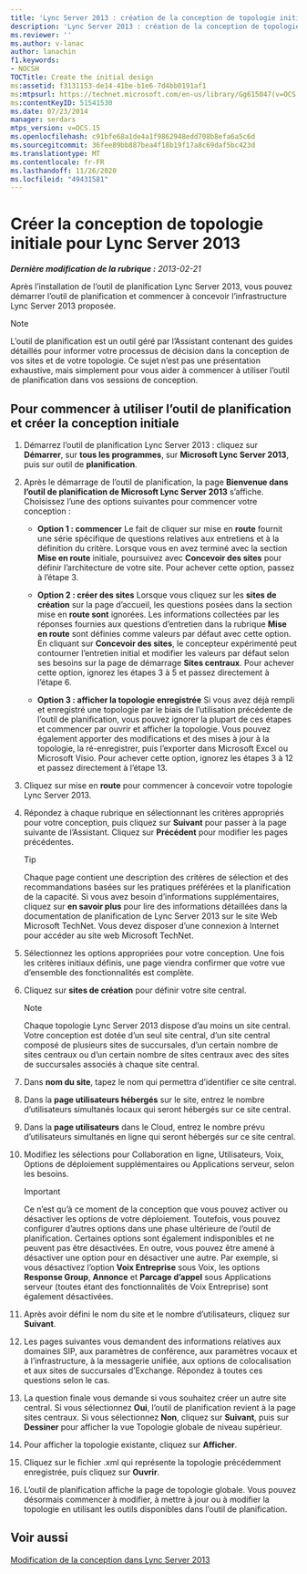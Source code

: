```yaml
---
title: 'Lync Server 2013 : création de la conception de topologie initiale'
description: 'Lync Server 2013 : création de la conception de topologie initiale.'
ms.reviewer: ''
ms.author: v-lanac
author: lanachin
f1.keywords:
- NOCSH
TOCTitle: Create the initial design
ms:assetid: f3131153-de14-41be-b1e6-7d4bb0191af1
ms:mtpsurl: https://technet.microsoft.com/en-us/library/Gg615047(v=OCS.15)
ms:contentKeyID: 51541530
ms.date: 07/23/2014
manager: serdars
mtps_version: v=OCS.15
ms.openlocfilehash: c91bfe68a1de4a1f9862948edd708b8efa6a5c6d
ms.sourcegitcommit: 36fee89bb887bea4f18b19f17a8c69daf5bc423d
ms.translationtype: MT
ms.contentlocale: fr-FR
ms.lasthandoff: 11/26/2020
ms.locfileid: "49431581"
---
```

# <a name="create-the-initial-topology-design-for-lync-server-2013"></a>Créer la conception de topologie initiale pour Lync Server 2013

<div data-xmlns="http://www.w3.org/1999/xhtml">

<div class="topic" data-xmlns="http://www.w3.org/1999/xhtml" data-msxsl="urn:schemas-microsoft-com:xslt" data-cs="https://msdn.microsoft.com/">

<div data-asp="https://msdn2.microsoft.com/asp">



</div>

<div id="mainSection">

<div id="mainBody">

<span> </span>

_**Dernière modification de la rubrique :** 2013-02-21_

Après l’installation de l’outil de planification Lync Server 2013, vous pouvez démarrer l’outil de planification et commencer à concevoir l’infrastructure Lync Server 2013 proposée.

<div>


> [!NOTE]  
> L’outil de planification est un outil géré par l’Assistant contenant des guides détaillés pour informer votre processus de décision dans la conception de vos sites et de votre topologie. Ce sujet n’est pas une présentation exhaustive, mais simplement pour vous aider à commencer à utiliser l’outil de planification dans vos sessions de conception.



</div>

<div>

## <a name="to-get-started-using-the-planning-tool-and-create-the-initial-design"></a>Pour commencer à utiliser l’outil de planification et créer la conception initiale

1.  Démarrez l’outil de planification Lync Server 2013 : cliquez sur **Démarrer**, sur **tous les programmes**, sur **Microsoft Lync Server 2013**, puis sur outil de **planification**.

2.  Après le démarrage de l’outil de planification, la page **Bienvenue dans l’outil de planification de Microsoft Lync Server 2013** s’affiche. Choisissez l’une des options suivantes pour commencer votre conception :
    
      - **Option 1 : commencer**   Le fait de cliquer sur mise en **route** fournit une série spécifique de questions relatives aux entretiens et à la définition du critère. Lorsque vous en avez terminé avec la section **Mise en route** initiale, poursuivez avec **Concevoir des sites** pour définir l’architecture de votre site. Pour achever cette option, passez à l’étape 3.
    
      - **Option 2 : créer des sites**   Lorsque vous cliquez sur les **sites de création** sur la page d’accueil, les questions posées dans la section mise en **route sont** ignorées. Les informations collectées par les réponses fournies aux questions d’entretien dans la rubrique **Mise en route** sont définies comme valeurs par défaut avec cette option. En cliquant sur **Concevoir des sites**, le concepteur expérimenté peut contourner l’entretien initial et modifier les valeurs par défaut selon ses besoins sur la page de démarrage **Sites centraux**. Pour achever cette option, ignorez les étapes 3 à 5 et passez directement à l’étape 6.
    
      - **Option 3 : afficher la topologie enregistrée**   Si vous avez déjà rempli et enregistré une topologie par le biais de l’utilisation précédente de l’outil de planification, vous pouvez ignorer la plupart de ces étapes et commencer par ouvrir et afficher la topologie. Vous pouvez également apporter des modifications et des mises à jour à la topologie, la ré-enregistrer, puis l’exporter dans Microsoft Excel ou Microsoft Visio. Pour achever cette option, ignorez les étapes 3 à 12 et passez directement à l’étape 13.

3.  Cliquez sur mise en **route** pour commencer à concevoir votre topologie Lync Server 2013.

4.  Répondez à chaque rubrique en sélectionnant les critères appropriés pour votre conception, puis cliquez sur **Suivant** pour passer à la page suivante de l’Assistant. Cliquez sur **Précédent** pour modifier les pages précédentes.
    
    <div>
    

    > [!TIP]  
    > Chaque page contient une description des critères de sélection et des recommandations basées sur les pratiques préférées et la planification de la capacité. Si vous avez besoin d’informations supplémentaires, cliquez sur <STRONG>en savoir plus</STRONG> pour lire des informations détaillées dans la documentation de planification de Lync Server 2013 sur le site Web Microsoft TechNet. Vous devez disposer d’une connexion à Internet pour accéder au site web Microsoft TechNet.

    
    </div>

5.  Sélectionnez les options appropriées pour votre conception. Une fois les critères initiaux définis, une page viendra confirmer que votre vue d’ensemble des fonctionnalités est complète.

6.  Cliquez sur **sites de création** pour définir votre site central.
    
    <div>
    

    > [!NOTE]  
    > Chaque topologie Lync Server 2013 dispose d’au moins un site central. Votre conception est dotée d’un seul site central, d’un site central composé de plusieurs sites de succursales, d’un certain nombre de sites centraux ou d’un certain nombre de sites centraux avec des sites de succursales associés à chaque site central.

    
    </div>

7.  Dans **nom du site**, tapez le nom qui permettra d’identifier ce site central.

8.  Dans la **page utilisateurs hébergés** sur le site, entrez le nombre d’utilisateurs simultanés locaux qui seront hébergés sur ce site central.

9.  Dans la **page utilisateurs** dans le Cloud, entrez le nombre prévu d’utilisateurs simultanés en ligne qui seront hébergés sur ce site central.

10. Modifiez les sélections pour Collaboration en ligne, Utilisateurs, Voix, Options de déploiement supplémentaires ou Applications serveur, selon les besoins.
    
    <div>
    

    > [!IMPORTANT]  
    > Ce n’est qu’à ce moment de la conception que vous pouvez activer ou désactiver les options de votre déploiement. Toutefois, vous pouvez configurer d’autres options dans une phase ultérieure de l’outil de planification. Certaines options sont également indisponibles et ne peuvent pas être désactivées. En outre, vous pouvez être amené à désactiver une option pour en désactiver une autre. Par exemple, si vous désactivez l’option <STRONG>Voix Entreprise</STRONG> sous Voix, les options <STRONG>Response Group</STRONG>, <STRONG>Annonce</STRONG> et <STRONG>Parcage d’appel</STRONG> sous Applications serveur (toutes étant des fonctionnalités de Voix Entreprise) sont également désactivées.

    
    </div>

11. Après avoir défini le nom du site et le nombre d’utilisateurs, cliquez sur **Suivant**.

12. Les pages suivantes vous demandent des informations relatives aux domaines SIP, aux paramètres de conférence, aux paramètres vocaux et à l’infrastructure, à la messagerie unifiée, aux options de colocalisation et aux sites de succursales d’Exchange. Répondez à toutes ces questions selon le cas.

13. La question finale vous demande si vous souhaitez créer un autre site central. Si vous sélectionnez **Oui**, l’outil de planification revient à la page sites centraux. Si vous sélectionnez **Non**, cliquez sur **Suivant**, puis sur **Dessiner** pour afficher la vue Topologie globale de niveau supérieur.

14. Pour afficher la topologie existante, cliquez sur **Afficher**.

15. Cliquez sur le fichier .xml qui représente la topologie précédemment enregistrée, puis cliquez sur **Ouvrir**.

16. L’outil de planification affiche la page de topologie globale. Vous pouvez désormais commencer à modifier, à mettre à jour ou à modifier la topologie en utilisant les outils disponibles dans l’outil de planification.

</div>

<div>

## <a name="see-also"></a>Voir aussi


[Modification de la conception dans Lync Server 2013](lync-server-2013-editing-the-design.md)  
  

</div>

</div>

<span> </span>

</div>

</div>

</div>

